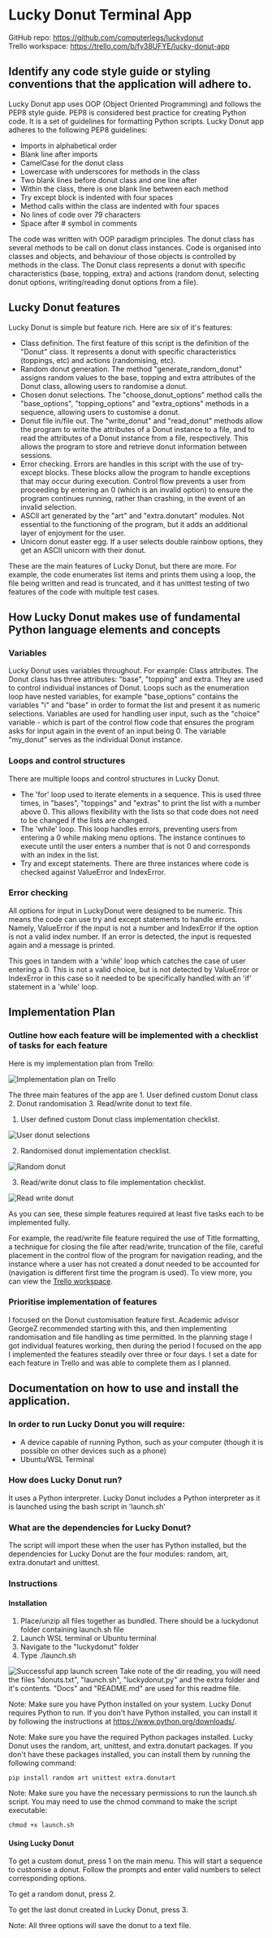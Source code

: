 # Lucky Donut Terminal App

GitHub repo: https://github.com/computerlegs/luckydonut  
Trello workspace: https://trello.com/b/fy38UFYE/lucky-donut-app  

## Identify any code style guide or styling conventions that the application will adhere to.

Lucky Donut app uses OOP (Object Oriented Programming) and follows the PEP8 style guide. PEP8 is considered best practice for creating Python code. It is a set of guidelines for formatting Python scripts. Lucky Donut app adheres to the following PEP8 guidelines:

-  Imports in alphabetical order
-  Blank line after imports
-  CamelCase for the donut class
-  Lowercase with underscores for methods in the class
-  Two blank lines before donut class and one line after
-  Within the class, there is one blank line between each method
-  Try except block is indented with four spaces
-  Method calls within the class are indented with four spaces
-  No lines of code over 79 characters
-  Space after # symbol in comments

The code was written with OOP paradigm principles. The donut class has several methods to be call on donut class instances. Code is organised into classes and objects, and behaviour of those objects is controlled by methods in the class. The Donut class represents a donut with specific characteristics (base, topping, extra) and actions (random donut, selecting donut options, writing/reading donut options from a file).

## Lucky Donut features

Lucky Donut is simple but feature rich. Here are six of it's features:

- Class definition. The first feature of this script is the definition of the "Donut" class. It represents a donut with specific characteristics (toppings, etc) and actions (randomising, etc).
- Random donut generation. The method "generate_random_donut" assigns random values to the base, topping and extra attributes of the Donut class, allowing users to randomise a donut.
- Chosen donut selections. The "choose_donut_options" method calls the "base_options", "topping_options" and "extra_options" methods in a sequence, allowing users to customise a donut.
- Donut file in/file out. The "write_donut" and "read_donut" methods allow the program to write the attributes of a Donut instance to a file, and to read the attributes of a Donut instance from a file, respectively. This allows the program to store and retrieve donut information between sessions.
- Error checking. Errors are handles in this script with the use of try-except blocks. These blocks allow the program to handle exceptions that may occur during execution. Control flow prevents a user from proceeding by entering an 0 (which is an invalid option) to ensure the program continues running, rather than crashing, in the event of an invalid selection.
- ASCII art generated by the "art" and "extra.donutart" modules. Not essential to the functioning of the program, but it adds an additional layer of enjoyment for the user.
- Unicorn donut easter egg. If a user selects double rainbow options, they get an ASCII unicorn with their donut.

These are the main features of Lucky Donut, but there are more. For example, the code enumerates list items and prints them using a loop, the file being written and read is truncated, and it has unittest testing of two features of the code with multiple test cases.

## How Lucky Donut makes use of fundamental Python language elements and concepts  

### Variables  

Lucky Donut uses variables throughout. For example: Class attributes. The Donut class has three attributes: "base", "topping" and extra. They are used to control individual instances of Donut.
Loops such as the enumeration loop have nested variables, for example "base_options" contains the variables "i" and "base" in order to format the list and present it as numeric selections.
Variables are used for handling user input, such as the "choice" variable - which is part of the control flow code that ensures the program asks for input again in the event of an input being 0.
The variable "my_donut" serves as the individual Donut instance.   

### Loops and control structures  

There are multiple loops and control structures in Lucky Donut.

- The 'for' loop used to iterate elements in a sequence. This is used three times, in "bases", "toppings" and "extras" to print the list with a number above 0. This allows flexibility with the lists so that code does not need to be changed if the lists are changed.
- The 'while' loop. This loop handles errors, preventing users from entering a 0 while making menu options. The instance continues to execute until the user enters a number that is not 0 and corresponds with an index in the list. 
- Try and except statements. There are three instances where code is checked against ValueError and IndexError.  

### Error checking  

All options for input in LuckyDonut were designed to be numeric. This means the code can use try and except statements to handle errors. Namely, ValueError if the input is not a number and IndexError if the option is not a valid index number. If an error is detected, the input is requested again and a message is printed. 

This goes in tandem with a 'while' loop which catches the case of user entering a 0. This is not a valid choice, but is not detected by ValueError or IndexError in this case so it needed to be specifically handled with an 'if' statement in a 'while' loop.

## Implementation Plan

### Outline how each feature will be implemented with a checklist of tasks for each feature

Here is my implementation plan from Trello:

 ![Implementation plan on Trello](.\docs\implementation-plan.PNG) 

 The three main features of the app are 1. User defined custom Donut class 2. Donut randomisation 3. Read/write donut to text file.

1. User defined custom Donut class implementation checklist.

  ![User donut selections](.\docs\donut-class.PNG)   

2. Randomised donut implementation checklist.

  ![Random donut](.\docs\random-donut.PNG) 

3. Read/write donut class to file implementation checklist.

  ![Read write donut](.\docs\read_write_donut.PNG) 

As you can see, these simple features required at least five tasks each to be implemented fully. 

For example, the read/write file feature required the use of Title formatting, a technique for closing the file after read/write, truncation of the file, careful placement in the control flow of the program for navigation reading, and the instance where a user has not created a donut needed to be accounted for (navigation is different first time the program is used). To view more, you can view the [Trello workspace](https://trello.com/b/fy38UFYE/lucky-donut-app).

### Prioritise implementation of features  

I focused on the Donut customisation feature first. Academic advisor GeorgeZ recommended starting with this, and then implementing randomisation and file handling as time permitted. In the planning stage I got individual features working, then during the period I focused on the app I implemented the features steadily over three or four days. I set a date for each feature in Trello and was able to complete them as I planned.

## Documentation on how to use and install the application.

### In order to run Lucky Donut you will require:

-  A device capable of running Python, such as your computer (though it is possible on other devices such as a phone)
-  Ubuntu/WSL Terminal

### How does Lucky Donut run?

It uses a Python interpreter. Lucky Donut includes a Python interpreter as it is launched using the bash script in 'launch.sh'

### What are the dependencies for Lucky Donut?

The script will import these when the user has Python installed, but the dependencies for Lucky Donut are the four modules: random, art, extra.donutart and unittest.

### Instructions

#### Installation

1. Place/unzip all files together as bundled. There should be a luckydonut folder containing launch.sh file
1. Launch WSL terminal or Ubuntu terminal
2. Navigate to the "luckydonut" folder
3. Type ./launch.sh

 ![Successful app launch screen](.\docs\how-to.PNG) 
 Take note of the dir reading, you will need the files "donuts.txt", "launch.sh", "luckydonut.py" and the extra folder and it's contents. "Docs" and "README.md" are used for this readme file.

 Note: Make sure you have Python installed on your system. Lucky Donut requires Python to run. If you don't have Python installed, you can install it by following the instructions at https://www.python.org/downloads/.

 Note: Make sure you have the required Python packages installed. Lucky Donut uses the random, art, unittest, and extra.donutart packages. If you don't have these packages installed, you can install them by running the following command:

 ```
 pip install random art unittest extra.donutart
 ```

 Note: Make sure you have the necessary permissions to run the launch.sh script. You may need to use the chmod command to make the script executable:

 ```
 chmod +x launch.sh
 ```

#### Using Lucky Donut 

To get a custom donut, press 1 on the main menu. This will start a sequence to customise a donut. Follow the prompts and enter valid numbers to select corresponding options.

To get a random donut, press 2. 

To get the last donut created in Lucky Donut, press 3.

Note: All three options will save the donut to a text file.